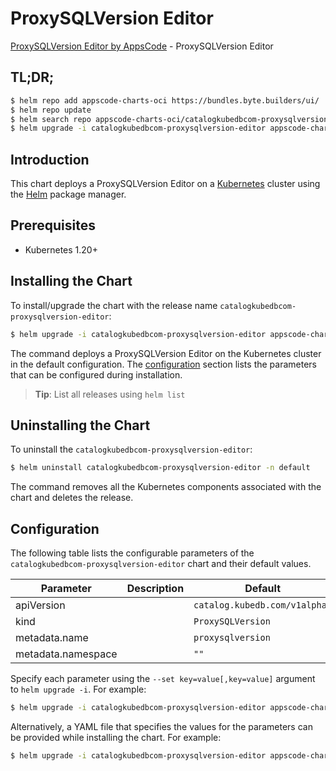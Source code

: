 # ProxySQLVersion Editor

[ProxySQLVersion Editor by AppsCode](https://appscode.com) - ProxySQLVersion Editor

## TL;DR;

```bash
$ helm repo add appscode-charts-oci https://bundles.byte.builders/ui/
$ helm repo update
$ helm search repo appscode-charts-oci/catalogkubedbcom-proxysqlversion-editor --version=v0.10.0
$ helm upgrade -i catalogkubedbcom-proxysqlversion-editor appscode-charts-oci/catalogkubedbcom-proxysqlversion-editor -n default --create-namespace --version=v0.10.0
```

## Introduction

This chart deploys a ProxySQLVersion Editor on a [Kubernetes](http://kubernetes.io) cluster using the [Helm](https://helm.sh) package manager.

## Prerequisites

- Kubernetes 1.20+

## Installing the Chart

To install/upgrade the chart with the release name `catalogkubedbcom-proxysqlversion-editor`:

```bash
$ helm upgrade -i catalogkubedbcom-proxysqlversion-editor appscode-charts-oci/catalogkubedbcom-proxysqlversion-editor -n default --create-namespace --version=v0.10.0
```

The command deploys a ProxySQLVersion Editor on the Kubernetes cluster in the default configuration. The [configuration](#configuration) section lists the parameters that can be configured during installation.

> **Tip**: List all releases using `helm list`

## Uninstalling the Chart

To uninstall the `catalogkubedbcom-proxysqlversion-editor`:

```bash
$ helm uninstall catalogkubedbcom-proxysqlversion-editor -n default
```

The command removes all the Kubernetes components associated with the chart and deletes the release.

## Configuration

The following table lists the configurable parameters of the `catalogkubedbcom-proxysqlversion-editor` chart and their default values.

|     Parameter      | Description |                 Default                  |
|--------------------|-------------|------------------------------------------|
| apiVersion         |             | <code>catalog.kubedb.com/v1alpha1</code> |
| kind               |             | <code>ProxySQLVersion</code>             |
| metadata.name      |             | <code>proxysqlversion</code>             |
| metadata.namespace |             | <code>""</code>                          |


Specify each parameter using the `--set key=value[,key=value]` argument to `helm upgrade -i`. For example:

```bash
$ helm upgrade -i catalogkubedbcom-proxysqlversion-editor appscode-charts-oci/catalogkubedbcom-proxysqlversion-editor -n default --create-namespace --version=v0.10.0 --set apiVersion=catalog.kubedb.com/v1alpha1
```

Alternatively, a YAML file that specifies the values for the parameters can be provided while
installing the chart. For example:

```bash
$ helm upgrade -i catalogkubedbcom-proxysqlversion-editor appscode-charts-oci/catalogkubedbcom-proxysqlversion-editor -n default --create-namespace --version=v0.10.0 --values values.yaml
```
